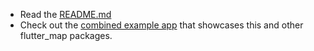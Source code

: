 - Read
  the [README.md](https://github.com/josxha/flutter_map_plugins/blob/main/flutter_map_maplibre/README.md)
- Check out
  the [combined example app](https://github.com/josxha/flutter_map_plugins/tree/main/example)
  that showcases this and other flutter_map
  packages.